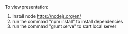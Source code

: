 To view presentation:
1) Install node https://nodejs.org/en/
2) run the command "npm install" to install dependencies
3) run the command "grunt serve" to start local server